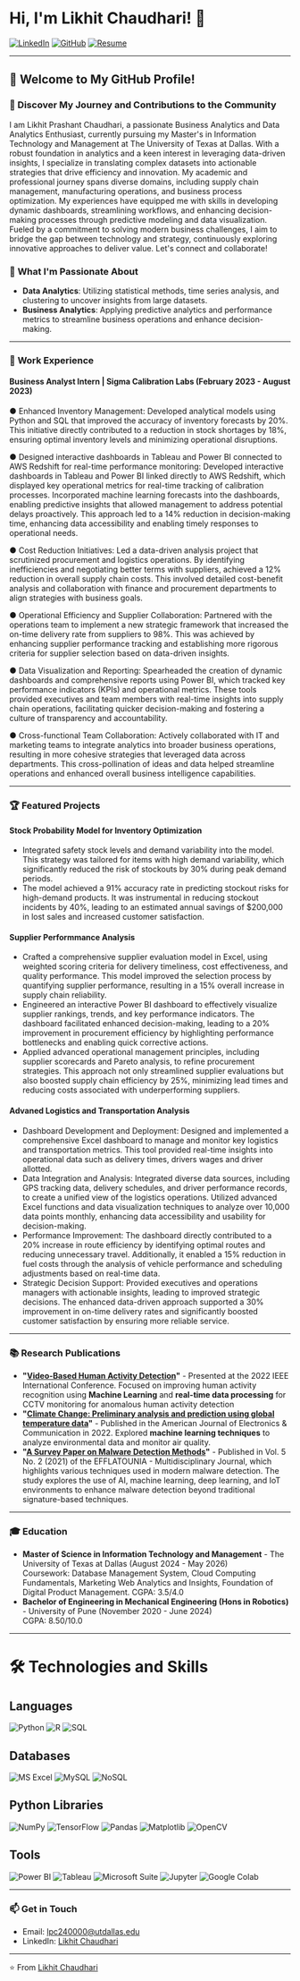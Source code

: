 # Hi, I'm Likhit Chaudhari! 👋

[![LinkedIn](https://img.shields.io/badge/-LinkedIn-blue?style=flat-square&logo=Linkedin&logoColor=white&link=https://www.linkedin.com/in/likhitchaudhari)](https://www.linkedin.com/in/likhitchaudhari) 
[![GitHub](https://img.shields.io/badge/-GitHub-333?style=flat-square&logo=GitHub&logoColor=white&link=https://github.com/WatchEcho)](https://github.com/WatchEcho) 
[![Resume](https://img.shields.io/badge/-Resume-red?style=flat-square&logo=adobeacrobatreader&logoColor=white)](https://github.com/parthgawande/parthgawande/raw/main/Resume.pdf)


---

## 🌟 Welcome to My GitHub Profile!

### 📝 Discover My Journey and Contributions to the Community

I am Likhit Prashant Chaudhari, a passionate Business Analytics and Data Analytics Enthusiast, currently pursuing my Master's in Information Technology and Management at The University of Texas at Dallas. With a robust foundation in analytics and a keen interest in leveraging data-driven insights, I specialize in translating complex datasets into actionable strategies that drive efficiency and innovation. My academic and professional journey spans diverse domains, including supply chain management, manufacturing operations, and business process optimization. My experiences have equipped me with skills in developing dynamic dashboards, streamlining workflows, and enhancing decision-making processes through predictive modeling and data visualization. Fueled by a commitment to solving modern business challenges, I aim to bridge the gap between technology and strategy, continuously exploring innovative approaches to deliver value. Let's connect and collaborate!




### 🚀 **What I'm Passionate About**
- **Data Analytics**: Utilizing statistical methods, time series analysis, and clustering to uncover insights from large datasets.
- **Business Analytics**: Applying predictive analytics and performance metrics to streamline business operations and enhance decision-making.
  

---

### 💼 **Work Experience**

#### **Business Analyst Intern | Sigma Calibration Labs (February 2023 - August 2023)**
● Enhanced Inventory Management: Developed analytical models using Python and SQL that improved the accuracy of inventory forecasts by 20%. This initiative directly contributed to a reduction in stock shortages by 18%, ensuring optimal inventory levels and minimizing operational disruptions.

● Designed interactive dashboards in Tableau and Power BI connected to AWS Redshift for real-time performance monitoring: Developed interactive dashboards in Tableau and Power BI linked directly to AWS Redshift, which displayed key operational metrics for real-time tracking of calibration processes. Incorporated machine learning forecasts into the dashboards, enabling predictive insights that allowed management to address potential delays proactively. This approach led to a 14% reduction in decision-making time, enhancing data accessibility and enabling timely responses to operational needs.

● Cost Reduction Initiatives: Led a data-driven analysis project that scrutinized procurement and logistics operations. By identifying inefficiencies and negotiating better terms with suppliers, achieved a 12% reduction in overall supply chain costs. This involved detailed cost-benefit analysis and collaboration with finance and procurement departments to align strategies with business goals.

● Operational Efficiency and Supplier Collaboration: Partnered with the operations team to implement a new strategic framework that increased the on-time delivery rate from suppliers to 98%. This was achieved by enhancing supplier performance tracking and establishing more rigorous criteria for supplier selection based on data-driven insights.

● Data Visualization and Reporting: Spearheaded the creation of dynamic dashboards and comprehensive reports using Power BI, which tracked key performance indicators (KPIs) and operational metrics. These tools provided executives and team members with real-time insights into supply chain operations, facilitating quicker decision-making and fostering a culture of transparency and accountability.

● Cross-functional Team Collaboration: Actively collaborated with IT and marketing teams to integrate analytics into broader business operations, resulting in more cohesive strategies that leveraged data across departments. This cross-pollination of ideas and data helped streamline operations and enhanced overall business intelligence capabilities.

---

### 🏆 **Featured Projects**

#### Stock Probability Model for Inventory Optimization
- Integrated safety stock levels and demand variability into the model. This strategy was tailored for items with high demand variability, which significantly reduced the risk of stockouts by 30% during peak demand periods.
- The model achieved a 91% accuracy rate in predicting stockout risks for high-demand products. It was instrumental in reducing stockout incidents by 40%, leading to an estimated annual savings of $200,000 in lost sales and increased customer satisfaction.

#### Supplier Performmance Analysis
- Crafted a comprehensive supplier evaluation model in Excel, using weighted scoring criteria for delivery timeliness, cost effectiveness, and quality performance. This model improved the selection process by quantifying supplier performance, resulting in a 15% overall increase in supply chain reliability.
- Engineered an interactive Power BI dashboard to effectively visualize supplier rankings, trends, and key performance indicators. The dashboard facilitated enhanced decision-making, leading to a 20% improvement in procurement efficiency by highlighting performance bottlenecks and enabling quick corrective actions.
- Applied advanced operational management principles, including supplier scorecards and Pareto analysis, to refine procurement strategies. This approach not only streamlined supplier evaluations but also boosted supply chain efficiency by 25%, minimizing lead times and reducing costs associated with underperforming suppliers.

#### Advaned Logistics and Transportation Analysis 
- Dashboard Development and Deployment: Designed and implemented a comprehensive Excel dashboard to manage and monitor key logistics and transportation metrics. This tool provided real-time insights into operational data such as delivery times, drivers wages and driver allotted.
- Data Integration and Analysis: Integrated diverse data sources, including GPS tracking data, delivery schedules, and driver performance records, to create a unified view of the logistics operations. Utilized advanced Excel functions and data visualization techniques to analyze over 10,000 data points monthly, enhancing data accessibility and usability for decision-making.
- Performance Improvement: The dashboard directly contributed to a 20% increase in route efficiency by identifying optimal routes and reducing unnecessary travel. Additionally, it enabled a 15% reduction in fuel costs through the analysis of vehicle performance and scheduling adjustments based on real-time data.
- Strategic Decision Support: Provided executives and operations managers with actionable insights, leading to improved strategic decisions. The enhanced data-driven approach supported a 30% improvement in on-time delivery rates and significantly boosted customer satisfaction by ensuring more reliable service.


---

### 📚 **Research Publications**

- **"[Video-Based Human Activity Detection](https://github.com/parthgawande/Video-Based-Human-Activity-Detection)"** - Presented at the 2022 IEEE International Conference. Focused on improving human activity recognition using **Machine Learning** and **real-time data processing** for CCTV monitoring for anomalous human activity detection
- **"[Climate Change: Preliminary analysis and prediction using global temperature data](https://github.com/parthgawande/Climate-Change-Preliminary-analysis-and-prediction-using-global-temperature-data.)"** - Published in the American Journal of Electronics & Communication in 2022. Explored **machine learning techniques** to analyze environmental data and monitor air quality.
- **"[A Survey Paper on Malware Detection Methods](https://github.com/parthgawande/A-Survey-Paper-on-Malware-Detection-methods)"** - Published in Vol. 5 No. 2 (2021) of the EFFLATOUNIA - Multidisciplinary Journal, which highlights various techniques used in modern malware detection. The study explores the use of AI, machine learning, deep learning, and IoT environments to enhance malware detection beyond traditional signature-based techniques.

---

### 🎓 **Education**

- **Master of Science in Information Technology and Management** - The University of Texas at Dallas (August 2024 - May 2026)  
  Coursework: Database Management System, Cloud Computing Fundamentals, Marketing Web Analytics and Insights, Foundation of Digital Product Management. 
  CGPA: 3.5/4.0
- **Bachelor of Engineering in Mechanical Engineering (Hons in Robotics)** - University of Pune (November 2020 - June 2024)  
  CGPA: 8.50/10.0

---

# 🛠️ Technologies and Skills

## Languages
![Python](https://img.shields.io/badge/Python-3776AB?style=for-the-badge&logo=python&logoColor=white) ![R](https://img.shields.io/badge/R-276DC3?style=for-the-badge&logo=r&logoColor=white) ![SQL](https://img.shields.io/badge/SQL-4479A1?style=for-the-badge&logo=postgresql&logoColor=white)

## Databases
![MS Excel](https://img.shields.io/badge/Microsoft_Excel-217346?style=for-the-badge&logo=microsoftexcel&logoColor=white) ![MySQL](https://img.shields.io/badge/MySQL-4479A1?style=for-the-badge&logo=mysql&logoColor=white) ![NoSQL](https://img.shields.io/badge/NoSQL-005571?style=for-the-badge&logo=nosql&logoColor=white)

## Python Libraries
![NumPy](https://img.shields.io/badge/NumPy-013243?style=for-the-badge&logo=numpy&logoColor=white) ![TensorFlow](https://img.shields.io/badge/TensorFlow-FF6F00?style=for-the-badge&logo=tensorflow&logoColor=white) ![Pandas](https://img.shields.io/badge/Pandas-150458?style=for-the-badge&logo=pandas&logoColor=white) ![Matplotlib](https://img.shields.io/badge/Matplotlib-000000?style=for-the-badge&logo=matplotlib&logoColor=white) ![OpenCV](https://img.shields.io/badge/OpenCV-5C3EE8?style=for-the-badge&logo=opencv&logoColor=white)

## Tools
![Power BI](https://img.shields.io/badge/PowerBI-F2C811?style=for-the-badge&logo=powerbi&logoColor=black) ![Tableau](https://img.shields.io/badge/Tableau-E97627?style=for-the-badge&logo=tableau&logoColor=white) ![Microsoft Suite](https://img.shields.io/badge/Microsoft%20Suite-0078D4?style=for-the-badge&logo=microsoft&logoColor=white) ![Jupyter](https://img.shields.io/badge/Jupyter-F37626?style=for-the-badge&logo=jupyter&logoColor=white) ![Google Colab](https://img.shields.io/badge/Colab-F9AB00?style=for-the-badge&logo=googlecolab&logoColor=white)



---

### 📫 **Get in Touch**

- Email: [lpc240000@utdallas.edu](mailto:lpc240000@utdallas.edu)
- LinkedIn: [Likhit Chaudhari](https://www.linkedin.com/in/likhitchaudhari)

---

⭐️ From [Likhit Chaudhari](https://github.com/WatchEcho)
